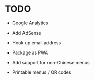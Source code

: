 # TODO

* Google Analytics
* Add AdSense
* Hook up email address
* Package as PWA

* Add support for non-Chinese menus
* Printable menus / QR codes
